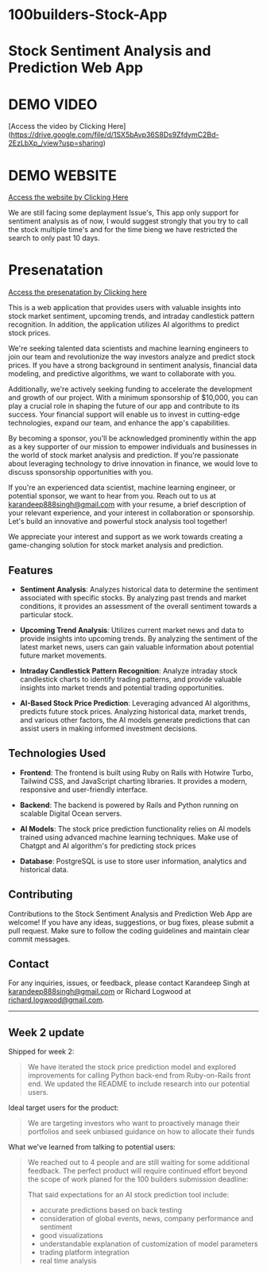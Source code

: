 # 100builders-Stock-App


# Stock Sentiment Analysis and Prediction Web App

# DEMO VIDEO

[Access the video by Clicking Here] (https://drive.google.com/file/d/1SX5bAvp36S8Ds9ZfdymC2Bd-2EzLbXp_/view?usp=sharing)

# DEMO WEBSITE

[Access the website by Clicking Here](https://6wj02.hatchboxapp.com)

We are still facing some deplayment Issue's, This app only support for sentiment analysis as of now, I would suggest strongly that you try to call the stock multiple time's and for the time bieng we have restricted the search to only past 10 days.

# Presenatation

[Access the presenatation by Clicking here](https://docs.google.com/presentation/d/1semel-imk14ZaEjvDptRzmSuQNL41LBU/edit?usp=sharing&ouid=115948092544477173732&rtpof=true&sd=true)


This is a web application that provides users with valuable insights into stock market sentiment, upcoming trends, and intraday candlestick pattern recognition. In addition, the application utilizes AI algorithms to predict stock prices.


We're seeking talented data scientists and machine learning engineers to join our team and revolutionize the way investors analyze and predict stock prices. If you have a strong background in sentiment analysis, financial data modeling, and predictive algorithms, we want to collaborate with you.

Additionally, we're actively seeking funding to accelerate the development and growth of our project. With a minimum sponsorship of $10,000, you can play a crucial role in shaping the future of our app and contribute to its success. Your financial support will enable us to invest in cutting-edge technologies, expand our team, and enhance the app's capabilities.

By becoming a sponsor, you'll be acknowledged prominently within the app as a key supporter of our mission to empower individuals and businesses in the world of stock market analysis and prediction. If you're passionate about leveraging technology to drive innovation in finance, we would love to discuss sponsorship opportunities with you.

If you're an experienced data scientist, machine learning engineer, or potential sponsor, we want to hear from you. Reach out to us at karandeep888singh@gmail.com with your resume, a brief description of your relevant experience, and your interest in collaboration or sponsorship. Let's build an innovative and powerful stock analysis tool together!

We appreciate your interest and support as we work towards creating a game-changing solution for stock market analysis and prediction.

## Features

- **Sentiment Analysis**: Analyzes historical data to determine the sentiment associated with specific stocks. By analyzing past trends and market conditions, it provides an assessment of the overall sentiment towards a particular stock.

- **Upcoming Trend Analysis**: Utilizes current market news and data to provide insights into upcoming trends. By analyzing the sentiment of the latest market news, users can gain valuable information about potential future market movements.

- **Intraday Candlestick Pattern Recognition**: Analyze intraday stock candlestick charts to identify trading patterns, and provide valuable insights into market trends and potential trading opportunities.

- **AI-Based Stock Price Prediction**: Leveraging advanced AI algorithms, predicts future stock prices. Analyzing historical data, market trends, and various other factors, the AI models generate predictions that can assist users in making informed investment decisions.

## Technologies Used

- **Frontend**: The frontend is built using Ruby on Rails with Hotwire Turbo, Tailwind CSS, and JavaScript charting libraries. It provides a modern, responsive and user-friendly interface.

- **Backend**: The backend is powered by Rails and Python running on scalable Digital Ocean servers.

- **AI Models**: The stock price prediction functionality relies on AI models trained using advanced machine learning techniques. Make use of Chatgpt and AI algorithm's for predicting stock prices

- **Database**: PostgreSQL is use to store user information, analytics and historical data.

## Contributing

Contributions to the Stock Sentiment Analysis and Prediction Web App are welcome! If you have any ideas, suggestions, or bug fixes, please submit a pull request. Make sure to follow the coding guidelines and maintain clear commit messages.


## Contact

For any inquiries, issues, or feedback, please contact Karandeep Singh at karandeep888singh@gmail.com or Richard Logwood at richard.logwood@gmail.com.

* * *
## Week 2 update

Shipped for week 2:
> We have iterated the stock price prediction model and explored improvements for calling Python back-end from Ruby-on-Rails front end. We updated the README to include research into our potential users.

Ideal target users for the product:
> We are targeting investors who want to proactively manage their portfolios and seek unbiased guidance on how to allocate their funds

What we've learned from talking to potential users:
> We reached out to 4 people and are still waiting for some additional feedback. The perfect product will require continued effort beyond the scope of work planed for the 100 builders submission deadline:
>
> That said expectations for an AI stock prediction tool include:
> - accurate predictions based on back testing
> - consideration of global events, news, company performance and sentiment
> - good visualizations
> - understandable explanation of customization of model parameters
> - trading platform integration
> - real time analysis

